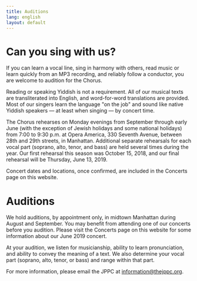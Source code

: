 ```yaml
---
title: Auditions
lang: english
layout: default
---
```


# Can you sing with us?

If you can learn a vocal line, sing in harmony with others, read music or learn quickly from an MP3 recording, and reliably follow a conductor, you are welcome to audition for the Chorus.

Reading or speaking Yiddish is not a requirement. All of our musical texts are transliterated into English, and word-for-word translations are provided. Most of our singers learn the language "on the job" and sound like native Yiddish speakers — at least when singing — by concert time.

The Chorus rehearses on Monday evenings from September through early June (with the exception of Jewish holidays and some national holidays) from 7:00 to 9:30 p.m. at Opera America, 330 Seventh Avenue, between 28th and 29th streets, in Manhattan. Additional separate rehearsals for each vocal part (soprano, alto, tenor, and bass) are held several times during the year. Our first rehearsal this season was October 15, 2018, and our final rehearsal will be Thursday, June 13, 2019.

Concert dates and locations, once confirmed, are included in the Concerts page on this website.

# Auditions

We hold auditions, by appointment only, in midtown Manhattan during August and September. You may benefit from attending one of our concerts before you audition. Please visit the Concerts page on this website for some information about our June 2019 concert.

At your audition, we listen for musicianship, ability to learn pronunciation, and ability to convey the meaning of a text. We also determine your vocal part (soprano, alto, tenor, or bass) and range within that part.  

For more information, please email the JPPC at [information@thejppc.org](mailto:information@thejppc.org).
